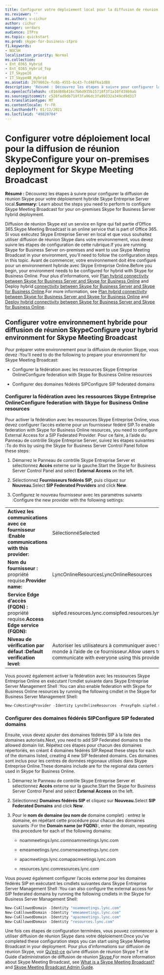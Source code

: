 ```yaml
---
title: Configurer votre déploiement local pour la diffusion de réunion Skype
ms.reviewer: ''
ms.author: v-cichur
author: cichur
manager: serdars
audience: ITPro
ms.topic: quickstart
ms.prod: skype-for-business-itpro
f1.keywords:
- NOCSH
localization_priority: Normal
ms.collection:
- Ent_O365_Hybrid
- Ent_O365_Hybrid_Top
- IT_Skype16
- IT_Skype4B_Hybrid
ms.assetid: 2979802e-fc6b-4555-bc43-7cd48f6a1d88
description: 'Résumé : Découvrez les étapes à suivre pour configurer la diffusion de réunion Skype pour votre déploiement hybride Skype Entreprise Server local.'
ms.openlocfilehash: c016d60b416c7b6d935b15718f3f1a10f439b9ab
ms.sourcegitcommit: c528fad9db719f3fa96dc3fa99332a349cd9d317
ms.translationtype: MT
ms.contentlocale: fr-FR
ms.lasthandoff: 01/12/2021
ms.locfileid: "49820704"
---
```

# <a name="configure-your-on-premises-deployment-for-skype-meeting-broadcast"></a><span data-ttu-id="0c0c7-103">Configurer votre déploiement local pour la diffusion de réunion Skype</span><span class="sxs-lookup"><span data-stu-id="0c0c7-103">Configure your on-premises deployment for Skype Meeting Broadcast</span></span>
 
<span data-ttu-id="0c0c7-104">**Résumé :** Découvrez les étapes à suivre pour configurer la diffusion de réunion Skype pour votre déploiement hybride Skype Entreprise Server local.</span><span class="sxs-lookup"><span data-stu-id="0c0c7-104">**Summary:** Learn about the steps you need to perform to configure Skype Meeting Broadcast for your on-premises Skype for Business Server hybrid deployment.</span></span>
  
<span data-ttu-id="0c0c7-105">Diffusion de réunion Skype est un service en ligne qui fait partie d’Office 365.</span><span class="sxs-lookup"><span data-stu-id="0c0c7-105">Skype Meeting Broadcast is an online service that is part of Office 365.</span></span> <span data-ttu-id="0c0c7-106">Si vous exécutez Skype Entreprise Server en local et que vous souhaitez utiliser diffusion de réunion Skype dans votre environnement, vous devez suivre les étapes de configuration de cette rubrique.</span><span class="sxs-lookup"><span data-stu-id="0c0c7-106">If you are running Skype for Business Server on-premises and want to use Skype Meeting Broadcast in your environment, you'll need to follow the configuration steps in this topic.</span></span> <span data-ttu-id="0c0c7-107">Avant de commencer, votre environnement doit être configuré pour un environnement hybride avec Skype Entreprise Online.</span><span class="sxs-lookup"><span data-stu-id="0c0c7-107">Before you begin, your environment needs to be configured for hybrid with Skype for Business Online.</span></span> <span data-ttu-id="0c0c7-108">Pour plus d’informations, voir [Plan hybrid connectivity between Skype for Business Server and Skype for Business Online](../skype-for-business-hybrid-solutions/plan-hybrid-connectivity.md?toc=/SkypeForBusiness/sfbhybridtoc/toc.json) and Deploy hybrid [connectivity between Skype for Business Server and Skype for Business Online](../skype-for-business-hybrid-solutions/deploy-hybrid-connectivity/deploy-hybrid-connectivity.md).</span><span class="sxs-lookup"><span data-stu-id="0c0c7-108">For more information, see [Plan hybrid connectivity between Skype for Business Server and Skype for Business Online](../skype-for-business-hybrid-solutions/plan-hybrid-connectivity.md?toc=/SkypeForBusiness/sfbhybridtoc/toc.json) and [Deploy hybrid connectivity between Skype for Business Server and Skype for Business Online](../skype-for-business-hybrid-solutions/deploy-hybrid-connectivity/deploy-hybrid-connectivity.md).</span></span>
  
## <a name="configure-your-hybrid-environment-for-skype-meeting-broadcast"></a><span data-ttu-id="0c0c7-109">Configurer votre environnement hybride pour diffusion de réunion Skype</span><span class="sxs-lookup"><span data-stu-id="0c0c7-109">Configure your hybrid environment for Skype Meeting Broadcast</span></span>

<span data-ttu-id="0c0c7-110">Pour préparer votre environnement pour la diffusion de réunion Skype, vous devez :</span><span class="sxs-lookup"><span data-stu-id="0c0c7-110">You'll need to do the following to prepare your environment for Skype Meeting Broadcast:</span></span>
  
- <span data-ttu-id="0c0c7-111">Configurer la fédération avec les ressources Skype Entreprise Online</span><span class="sxs-lookup"><span data-stu-id="0c0c7-111">Configure federation with Skype for Business Online resources</span></span>
    
- <span data-ttu-id="0c0c7-112">Configurer des domaines fédérés SIP</span><span class="sxs-lookup"><span data-stu-id="0c0c7-112">Configure SIP federated domains</span></span>
    
### <a name="configure-federation-with-skype-for-business-online-resources"></a><span data-ttu-id="0c0c7-113">Configurer la fédération avec les ressources Skype Entreprise Online</span><span class="sxs-lookup"><span data-stu-id="0c0c7-113">Configure federation with Skype for Business Online resources</span></span>

<span data-ttu-id="0c0c7-114">Pour activer la fédération avec les ressources Skype Entreprise Online, vous devez configurer l’accès externe pour un fournisseur fédéré SIP.</span><span class="sxs-lookup"><span data-stu-id="0c0c7-114">To enable federation with Skype for Business Online resources, you need to configure External Access for a SIP Federated Provider.</span></span> <span data-ttu-id="0c0c7-115">Pour ce faire, à l’aide du Panneau de contrôle Skype Entreprise Server, suivez les étapes suivantes :</span><span class="sxs-lookup"><span data-stu-id="0c0c7-115">To do this by using the Skype for Business Server Control Panel follow these steps:</span></span>
  
1. <span data-ttu-id="0c0c7-116">Démarrez le Panneau de contrôle Skype Entreprise Server et sélectionnez **Accès** externe sur la gauche.</span><span class="sxs-lookup"><span data-stu-id="0c0c7-116">Start the Skype for Business Server Control Panel and select **External Access** on the left.</span></span>
    
2. <span data-ttu-id="0c0c7-117">Sélectionnez **Fournisseurs fédérés SIP,** puis cliquez sur **Nouveau.**</span><span class="sxs-lookup"><span data-stu-id="0c0c7-117">Select **SIP Federated Providers** and click **New**.</span></span>
    
3. <span data-ttu-id="0c0c7-118">Configurez le nouveau fournisseur avec les paramètres suivants :</span><span class="sxs-lookup"><span data-stu-id="0c0c7-118">Configure the new provider with the following settings:</span></span>
    
|||
|:-----|:-----|
|<span data-ttu-id="0c0c7-119">**Activez les communications avec ce fournisseur :**</span><span class="sxs-lookup"><span data-stu-id="0c0c7-119">**Enable communications with this provider:**</span></span> <br/> |<span data-ttu-id="0c0c7-120">Sélectionné</span><span class="sxs-lookup"><span data-stu-id="0c0c7-120">Selected</span></span>  <br/> |
|<span data-ttu-id="0c0c7-121">**Nom du fournisseur :** propriété requise.</span><span class="sxs-lookup"><span data-stu-id="0c0c7-121">**Provider name:**</span></span> <br/> |<span data-ttu-id="0c0c7-122">LyncOnlineResources</span><span class="sxs-lookup"><span data-stu-id="0c0c7-122">LyncOnlineResources</span></span>  <br/> |
|<span data-ttu-id="0c0c7-123">**Service Edge d’accès (FQDN) :** propriété requise.</span><span class="sxs-lookup"><span data-stu-id="0c0c7-123">**Access Edge service (FQDN):**</span></span> <br/> |<span data-ttu-id="0c0c7-124">sipfed.resources.lync.com</span><span class="sxs-lookup"><span data-stu-id="0c0c7-124">sipfed.resources.lync.com</span></span>  <br/> |
|<span data-ttu-id="0c0c7-125">**Niveau de vérification par défaut :**</span><span class="sxs-lookup"><span data-stu-id="0c0c7-125">**Default verification level:**</span></span> <br/> |<span data-ttu-id="0c0c7-126">Autoriser les utilisateurs à communiquer avec tout le monde à l’aide de ce fournisseur.</span><span class="sxs-lookup"><span data-stu-id="0c0c7-126">Allow users to communicate with everyone using this provider.</span></span>  <br/> |
   
<span data-ttu-id="0c0c7-127">Vous pouvez également activer la fédération avec les ressources Skype Entreprise Online en exécutant l’cmdlet suivante dans Skype Entreprise Server Management Shell :</span><span class="sxs-lookup"><span data-stu-id="0c0c7-127">You can also enable federation with Skype for Business Online resources by running the following cmdlet in the Skype for Business Server Management Shell:</span></span>
  
```powershell
New-CsHostingProvider -Identity LyncOnlineResources -ProxyFqdn sipfed.resources.lync.com -VerificationLevel AlwaysVerifiable -Enabled $True -EnabledSharedAddressSpace $True -HostsOCSUsers $True -IsLocal $False
```

### <a name="configure-sip-federated-domains"></a><span data-ttu-id="0c0c7-128">Configurer des domaines fédérés SIP</span><span class="sxs-lookup"><span data-stu-id="0c0c7-128">Configure SIP federated domains</span></span>

<span data-ttu-id="0c0c7-129">Ensuite, vous devez ajouter des domaines fédérés SIP à la liste des domaines autorisés.</span><span class="sxs-lookup"><span data-stu-id="0c0c7-129">Next, you need to add SIP Federated domains to the allowed domain list.</span></span> <span data-ttu-id="0c0c7-130">Répétez ces étapes pour chacun des domaines répertoriés, en créant 4 domaines fédérés SIP.</span><span class="sxs-lookup"><span data-stu-id="0c0c7-130">Repeat these steps for each of the domains listed, creating 4 new SIP federated domains.</span></span> <span data-ttu-id="0c0c7-131">Ces domaines sont inclus pour les centres de données régionaux utilisés dans Skype Entreprise Online.</span><span class="sxs-lookup"><span data-stu-id="0c0c7-131">These domains include are for the regional data centers used in Skype for Business Online.</span></span>
  
1. <span data-ttu-id="0c0c7-132">Démarrez le Panneau de contrôle Skype Entreprise Server et sélectionnez **Accès** externe sur la gauche.</span><span class="sxs-lookup"><span data-stu-id="0c0c7-132">Start the Skype for Business Server Control Panel and select **External Access** on the left.</span></span>
    
2. <span data-ttu-id="0c0c7-133">Sélectionnez **Domaines fédérés SIP** et cliquez sur **Nouveau.**</span><span class="sxs-lookup"><span data-stu-id="0c0c7-133">Select **SIP Federated Domains** and click **New**.</span></span>
    
3. <span data-ttu-id="0c0c7-134">Pour le **nom de domaine (ou nom de** domaine complet) : entrez le domaine, en répétant cette procédure pour chacun des domaines suivants :</span><span class="sxs-lookup"><span data-stu-id="0c0c7-134">For the **Domain name (or FQDN):**, enter the domain, repeating this procedure for each of the following domains:</span></span>
    
   - <span data-ttu-id="0c0c7-135">noammeetings.lync.com</span><span class="sxs-lookup"><span data-stu-id="0c0c7-135">noammeetings.lync.com</span></span>
    
   - <span data-ttu-id="0c0c7-136">emeameetings.lync.com</span><span class="sxs-lookup"><span data-stu-id="0c0c7-136">emeameetings.lync.com</span></span>
    
   - <span data-ttu-id="0c0c7-137">apacmeetings.lync.com</span><span class="sxs-lookup"><span data-stu-id="0c0c7-137">apacmeetings.lync.com</span></span>
    
   - <span data-ttu-id="0c0c7-138">resources.lync.com</span><span class="sxs-lookup"><span data-stu-id="0c0c7-138">resources.lync.com</span></span>
    
<span data-ttu-id="0c0c7-139">Vous pouvez également configurer l’accès externe pour les domaines fédérés SIP en exécutant les cmdlets suivantes dans Skype Entreprise Server Management Shell :</span><span class="sxs-lookup"><span data-stu-id="0c0c7-139">You can also configure the external access for SIP federated domains by running the following cmdlets in the Skype for Business Server Management Shell:</span></span>
  
```powershell
New-CsAllowedDomain -Identity "noammeetings.lync.com"
New-CsAllowedDomain -Identity "emeameetings.lync.com"
New-CsAllowedDomain -Identity "apacmeetings.lync.com"
New-CsAllowedDomain -Identity "resources.lync.com"
```

<span data-ttu-id="0c0c7-140">Une fois ces étapes de configuration terminées, vous pouvez commencer à utiliser diffusion de réunion Skype dans votre déploiement.</span><span class="sxs-lookup"><span data-stu-id="0c0c7-140">Once you've completed these configuration steps you can start using Skype Meeting Broadcast in your deployment.</span></span> <span data-ttu-id="0c0c7-141">Pour plus d’informations sur diffusion de réunion Skype, voir [Qu’est-ce](https://go.microsoft.com/fwlink/?LinkId=617071) qu’une diffusion de réunion Skype ? et le Guide d’administration de diffusion de réunion [Skype.](https://go.microsoft.com/fwlink/?LinkId=617075)</span><span class="sxs-lookup"><span data-stu-id="0c0c7-141">For more information about Skype Meeting Broadcast, see [What is a Skype Meeting Broadcast?](https://go.microsoft.com/fwlink/?LinkId=617071) and [Skype Meeting Broadcast Admin Guide](https://go.microsoft.com/fwlink/?LinkId=617075).</span></span>
  


